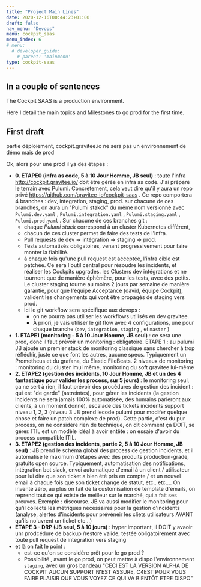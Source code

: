 ```yaml
---
title: "Project Main Lines"
date: 2020-12-16T00:44:23+01:00
draft: false
nav_menu: "Devops"
menu: cockpit_saas
menu_index: 6
# menu:
  # developer_guide:
    # parent: 'mainmenu'
type: cockpit-saas
---
```


## In a couple of sentences

The Cockpit SAAS is a production environment.

Here I detail the main topics and Milestones to go prod for the first time.

## First draft

partie déploiement, cockpit.gravitee.io ne sera pas un environnement de démo mais de prod

Ok, alors pour une prod il ya des étapes :
* **0. ETAPE0 (infra as code, 5 à 10 Jour Homme, JB seul)** : toute l'infra  http://cockpit.gravitee.io/ doit être gérée en infra as code. J'ai préparé le terrain avec Pulumi. Concrètement, cela veut dire qu'il y aura un repo privé  https://github.com/gravitee-io/cockpit-saas . Ce repo comportera 4 branches : dev, integration, staging, prod. sur chacune de ces branches, on aura un "Pulumi stakck" du même nom versionné avec `Pulumi.dev.yaml` , `Pulumi.integration.yaml` , `Pulumi.staging.yaml` , `Pulumi.prod.yaml` . Sur chacune de ces branches git :
  * chaque _Pulumi stack_ correspond à un  cluster Kubernetes différent,
  * chacun de ces cluster permet de faire des tests de l'infra.
  * Pull requests de dev => intégration => staging => prod.
  * Tests automatisés obligatoires, venant progressivement pour faire monter la fiabilité.
  * à chaque fois qu'une pull request est acceptée, l'infra cible est patchée. Ce sera l'outil central pour résoudre les incidents, et réaliser les Cockpits upgrades. les Clusters dev intégrations et ne tournent que de manière éphémère, pour les tests, avec des petits. Le cluster staging tourne au moins 2 jours par semaine de manière garantie, pour que l'équipe Acceptance (david, équipe Cockpit), valident les changements qui vont être propagés de staging vers prod.
  * Ici le git workflow sera spécifique aux devops :
    * on ne pourra pas utiliser les workflows utilisés en dev gravitee.
    * À priori, je vais utiliser  le git flow avec 4 configurations, une pour chaque branche (`dev`, `integration`, `staging` , et `master` )
* **1. ETAPE1 (monitoring - 5 à 10 Jour Homme, JB seul)** :  ce sera une prod, donc il faut prévoir un monitoring : obligatoire. ETAPE 1 : au pulumi JB ajoute un premier stack de monitoring classique sans chercher à trop réfléchir, juste ce que font les autres, aucune specs. Typiquement un Prometheus et du grafana, du Elastic FileBeats. 2 niveaux de monitoring : monitoring du cluster lmui même, monitoring du soft gravitee lui-même
* **2. ETAPE2 (gestion des incidents, 10 Jour Homme, JB et un des 4 fantastique pour valider les process, sur 5 jours)**  :  le monitoring seul, ça ne sert à rien, il faut prévoir des procédures de gestion des incident : qui est "de garde" (astreintes), pour gérer les incidents (la gestion incidents ne sera jamais 100% automatisée, des humains parleront aux clients, à un moment donné), escalade des tickets incidents support niveau 1, 2, 3 (niveau 3 JB prend lecode pulumi pour modifer quelque chose et faire un patch complexe de prod). Cette partie, c'est du pur process, on ne considère rien de technique, on dit comment ça DOIT, se gérer. ITIL est un modèle idéal à avoir entête : on essaie d'avoir du process compatible ITIL.
* **3. ETAPE2 (gestion des incidents, partie 2, 5 à 10 Jour Homme, JB seul)**  : JB  prend le schéma global des process de gestion incidents, et il automatise le maximum d'étapes avec des produits production-grade, gratuits open source. Typiquement, automatisation des notifications, intégration bot slack, envoi automatique d'email à un client / utilisateur pour lui dire que son ticket a bien été pris en compte / et un nouvel email à chaque fois que son ticket change de statut, etc.. etc.... On invente zéro, au plus on fait de la customisation de template d'emails, on reprend tout ce qui existe de meilleur sur le marché, qui a fait ses preuves. Exemple : discourse. JB va aussi modifier le monitoring pour qu'il collecte les métriques nécessaires pour la gestion d'incidents (analyse, alertes d'incidents pour prévéneir les cliets utilisateurs AVANT qu'ils no'uvrent un ticket etc...)
* **ETAPE 3 - DRP (JB seul, 5 à 10 jours)** :  hyper important, il DOIT y avaoir unr prodcédure de backup /restore valide, testée obligatoirement avec toute pull request de integration vers staging
* et là on fait le point :
  * est-ce qu'on se considère prêt pour le go prod ?
  * Possibilité , avant le go prod, on peut mettre à dispo l'environnement `staging`, avec un gros bandeau "CECI EST LA VERSION ALPHA DE COCKPIT AUCUN SUPPORT N'EST ASSURE, C4EST POUR VOUS FAIRE PLAISIR QUE VOUS VOYEZ CE QUI VA BIENTÔT ETRE DISPO"
